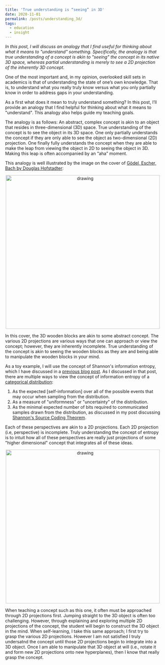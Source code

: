 ```yaml
---
title: 'True understanding is “seeing” in 3D'
date: 2020-11-01
permalink: /posts/understanding_3d/
tags:
  - education
  - insight
---
```

*In this post, I will discuss an analogy that I find useful for thinking about what it means to "understand" something. Specifically, the analogy is that true understanding of a concept is akin to "seeing" the concept in its native 3D space, whereas partial understanding is merely to see a 2D projection of the inherently 3D concept.*

One of the most important and, in my opinion, overlooked skill sets in academics is that of understanding the state of one’s own knowledge.  That is, to understand what you really truly know versus what you only partially know in order to address gaps in your understanding. 

As a first what does it mean to truly understand something?  In this post, I’ll provide an analogy that I find helpful for thinking about what it means to "understand". This analogy also helps guide my teaching goals.   

The analogy is as follows: An abstract, complex concept is akin to an object that resides in three-dimensional (3D) space.  True understanding of the concept is to see the object in its 3D space. One only partially understands the concept if they are only able to see the object as two-dimensional (2D) projection. One finally fully understands the concept when they are able to make the leap from viewing the object in 2D to seeing the object in 3D.  Making this leap is often accompanied by an “aha” moment.

This analogy is well illustrated by the image on the cover of [Gödel, Escher, Bach by Douglas Hofstadter](https://en.wikipedia.org/wiki/Gödel,_Escher,_Bach):

<center><img src="https://raw.githubusercontent.com/mbernste/mbernste.github.io/master/images/GodelEscherBachCover.png" alt="drawing" width="500"/></center>

In this cover, the 3D wooden blocks are akin to some abstract concept.  The various 2D projections are various ways that one can approach or view the concept; however, they are inherently incomplete.  True understanding of the concept is akin to seeing the wooden blocks as they are and being able to manipulate the wooden blocks in your mind.

As a toy example, I will use the concept of Shannon's information entropy, which I have discussed in a [previous blog post](https://mbernste.github.io/posts/entropy/).  As I discussed in that post, there are multiple ways to view the concept of information entropy of a [categorical distribution](https://en.wikipedia.org/wiki/Categorical_distribution):
1. As the expected [self-information] over all of the possible events that may occur when sampling from the distribution.
2. As a measure of "uniformness" or "uncertainty" of the distribution.
3. As the minimal expected number of bits required to communicated samples drawn from the distribution, as discussed in my post discussing [Shannon's Source Coding Theorem](https://mbernste.github.io/posts/sourcecoding/).

Each of these perspectives are akin to a 2D projections.  Each 2D projection (i.e, perspective) is incomplete.  Truly understanding the concept of entropy is to intuit how all of these perspectives are really just projections of some "higher dimensional" concept that integrates all of these ideas. 

<center><img src="https://raw.githubusercontent.com/mbernste/mbernste.github.io/master/images/Entropy3DConcept.png" alt="drawing" width="500"/></center>

When teaching a concept such as this one, it often must be approached through 2D projections first.  Jumping straight to the 3D object is often too challenging. However, through explaining and exploring multiple 2D projections of the concept, the student will begin to construct the 3D object in the mind. When self-learning, I take this same approach; I first try to grasp the various 2D projections. However I am not satisfied I truly undersatnd the concept until those 2D projections begin to integrate into a 3D object.  Once I am able to manipulate that 3D object at will (i.e., rotate it and form new 2D projections onto new hyperplanes), then I know that really grasp the concept.












